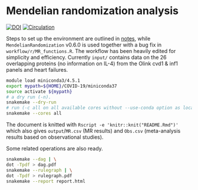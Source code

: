 # Mendelian randomization analysis

[![DOI](https://zenodo.org/badge/429122036.svg)](https://zenodo.org/badge/latestdoi/429122036)
[![Circulation](https://www.ahajournals.org/pb-assets/images/logos/circ-logo-1526571039097.svg)](https://www.ahajournals.org/doi/10.1161/CIRCULATIONAHA.121.056663)

Steps to set up the environment are outlined in [notes](notes/README.md), while `MendelianRandomization` v0.6.0 is used together with a bug fix in `workflow/r/MR_functions.R`. The workflow has been heavily edited for simplicity and efficiency.
Currently `input/` contains data on the 26 overlapping proteins (no information on IL-4) from the Olink cvd1 & inf1 panels and heart failures.


```bash
module load miniconda3/4.5.1
export mypath=${HOME}/COVID-19/miniconda37
source activate ${mypath}
# a dry run (-n).
snakemake --dry-run
# run (-c all on all available cores without --use-conda option as local packages are more up-to-date)
snakemake --cores all
```

The document is knitted with `Rscript -e 'knitr::knit("README.Rmd")'` which also gives `output`/`MR.csv` (MR results) and `Obs.csv` (meta-analysis results based on observational studies).

Some related operations are also ready.

```bash
snakemake --dag | \
dot -Tpdf > dag.pdf
snakemake --rulegraph | \
dot -Tpdf > rulegraph.pdf
snakemake --report report.html
```
